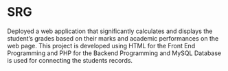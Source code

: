 # SRG
Deployed a web application that significantly calculates and displays the student’s grades based on their marks and academic performances on the web page.    This project is developed using HTML for the Front End Programming and PHP for the Backend Programming and MySQL Database is used for connecting the students records.
